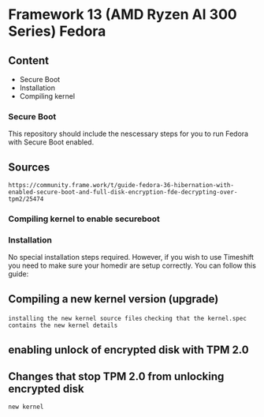 # Framework 13 (AMD Ryzen AI 300 Series) Fedora

## Content

- Secure Boot
- Installation
- Compiling kernel

### Secure Boot

This repository should include the nescessary steps for you to run Fedora with Secure Boot enabled.

## Sources

`https://community.frame.work/t/guide-fedora-36-hibernation-with-enabled-secure-boot-and-full-disk-encryption-fde-decrypting-over-tpm2/25474`

### Compiling kernel to enable secureboot

### Installation

No special installation steps required.
However, if you wish to use Timeshift you need to make sure your homedir are setup correctly.
You can follow this guide:

## Compiling a new kernel version (upgrade)

`installing the new kernel source files`
`checking that the kernel.spec contains the new kernel details`

## enabling unlock of encrypted disk with TPM 2.0

## Changes that stop TPM 2.0 from unlocking encrypted disk

`new kernel`